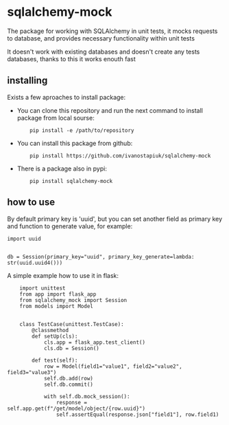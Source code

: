 # sqlalchemy-mock

The package for working with SQLAlchemy in unit tests,
it mocks requests to database, and provides necessary functionality within unit tests

It doesn't work with existing databases and doesn't create any tests databases, thanks to this it works enouth fast

## installing
Exists a few aproaches to install package:

- You can clone this repository and run the next command to install package from local sourse:
    ```
        pip install -e /path/to/repository
    ```
- You can install this package from github:
    ```
        pip install https://github.com/ivanostapiuk/sqlalchemy-mock
    ```
- There is a package also in pypi:
    ```
        pip install sqlalchemy-mock
    ```

## how to use
By default primary key is 'uuid', but you can set another field as primary key and function to generate value, for example:

```
import uuid


db = Session(primary_key="uuid", primary_key_generate=lambda: str(uuid.uuid4()))
```
A simple example how to use it in flask:

```
    import unittest
    from app import flask_app
    from sqlalchemy_mock import Session
    from models import Model


    class TestCase(unittest.TestCase):
        @classmethod
        def setUp(cls):
            cls.app = flask_app.test_client()
            cls.db = Session()

        def test(self):
            row = Model(field1="value1", field2="value2", field3="value3")
            self.db.add(row)
            self.db.commit()

            with self.db.mock_session():
                response = self.app.get(f"/get/model/object/{row.uuid}")
                self.assertEqual(response.json["field1"], row.field1)
```
